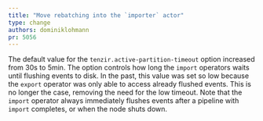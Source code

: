 ```yaml
---
title: "Move rebatching into the `importer` actor"
type: change
authors: dominiklohmann
pr: 5056
---
```


The default value for the `tenzir.active-partition-timeout` option increased
from 30s to 5min. The option controls how long the `import` operators waits
until flushing events to disk. In the past, this value was set so low because
the `export` operator was only able to access already flushed events. This is no
longer the case, removing the need for the low timeout. Note that the `import`
operator always immediately flushes events after a pipeline with `import`
completes, or when the node shuts down.
